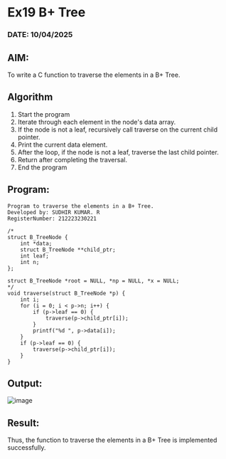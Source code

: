 # Ex19 B+ Tree
### DATE: 10/04/2025
## AIM:
To write a C function to traverse the elements in a B+ Tree.

## Algorithm
1. Start the program
2. Iterate through each element in the node's data array. 
3. If the node is not a leaf, recursively call traverse on the current child pointer. 
4. Print the current data element. 
5. After the loop, if the node is not a leaf, traverse the last child pointer. 
6. Return after completing the traversal. 
7. End the program

## Program:
```
Program to traverse the elements in a B+ Tree.
Developed by: SUDHIR KUMAR. R
RegisterNumber: 212223230221
```
```
/* 
struct B_TreeNode { 
    int *data; 
    struct B_TreeNode **child_ptr; 
    int leaf; 
    int n; 
}; 

struct B_TreeNode *root = NULL, *np = NULL, *x = NULL; 
*/
void traverse(struct B_TreeNode *p) {
    int i;
    for (i = 0; i < p->n; i++) {
        if (p->leaf == 0) {
            traverse(p->child_ptr[i]);
        }
        printf("%d ", p->data[i]);
    }
    if (p->leaf == 0) {
        traverse(p->child_ptr[i]);
    }
}
```
## Output:

![image](https://github.com/user-attachments/assets/a698cf0b-a501-4fe8-9738-087c85bc2d20)


## Result:
Thus, the function to traverse the elements in a B+ Tree is implemented successfully.
